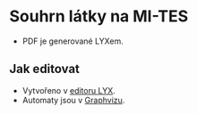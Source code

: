 # Souhrn látky na MI-TES #

- PDF je generované LYXem.


## Jak editovat ##

- Vytvořeno v [editoru LYX](http://www.lyx.org/).
- Automaty jsou v [Graphvizu](http://www.graphviz.org/).